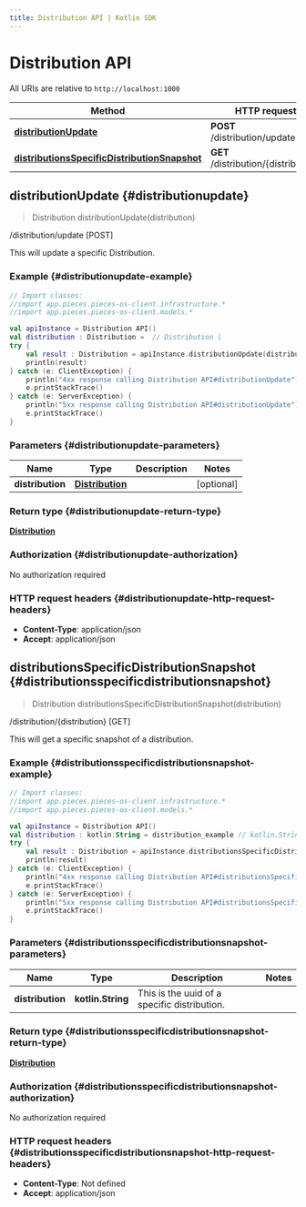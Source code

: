 ```yaml
---
title: Distribution API | Kotlin SDK
---
```


# Distribution API

All URIs are relative to `http://localhost:1000`

Method | HTTP request | Description
------------- | ------------- | -------------
[**distributionUpdate**](#distributionupdate) | **POST** /distribution/update | /distribution/update [POST]
[**distributionsSpecificDistributionSnapshot**](#distributionsspecificdistributionsnapshot) | **GET** /distribution/\{distribution\} | /distribution/\{distribution\} [GET]


## **distributionUpdate** {#distributionupdate}
> Distribution distributionUpdate(distribution)

/distribution/update [POST]

This will update a specific Distribution.

### Example {#distributionupdate-example}
```kotlin
// Import classes:
//import app.pieces.pieces-os-client.infrastructure.*
//import app.pieces.pieces-os-client.models.*

val apiInstance = Distribution API()
val distribution : Distribution =  // Distribution | 
try {
    val result : Distribution = apiInstance.distributionUpdate(distribution)
    println(result)
} catch (e: ClientException) {
    println("4xx response calling Distribution API#distributionUpdate")
    e.printStackTrace()
} catch (e: ServerException) {
    println("5xx response calling Distribution API#distributionUpdate")
    e.printStackTrace()
}
```

### Parameters {#distributionupdate-parameters}

Name | Type | Description  | Notes
------------- | ------------- | ------------- | -------------
 **distribution** | [**Distribution**](../models/Distribution)|  | [optional]

### Return type {#distributionupdate-return-type}

[**Distribution**](../models/Distribution)

### Authorization {#distributionupdate-authorization}

No authorization required

### HTTP request headers {#distributionupdate-http-request-headers}

 - **Content-Type**: application/json
 - **Accept**: application/json

## **distributionsSpecificDistributionSnapshot** {#distributionsspecificdistributionsnapshot}
> Distribution distributionsSpecificDistributionSnapshot(distribution)

/distribution/\{distribution\} [GET]

This will get a specific snapshot of a distribution.

### Example {#distributionsspecificdistributionsnapshot-example}
```kotlin
// Import classes:
//import app.pieces.pieces-os-client.infrastructure.*
//import app.pieces.pieces-os-client.models.*

val apiInstance = Distribution API()
val distribution : kotlin.String = distribution_example // kotlin.String | This is the uuid of a specific distribution.
try {
    val result : Distribution = apiInstance.distributionsSpecificDistributionSnapshot(distribution)
    println(result)
} catch (e: ClientException) {
    println("4xx response calling Distribution API#distributionsSpecificDistributionSnapshot")
    e.printStackTrace()
} catch (e: ServerException) {
    println("5xx response calling Distribution API#distributionsSpecificDistributionSnapshot")
    e.printStackTrace()
}
```

### Parameters {#distributionsspecificdistributionsnapshot-parameters}

Name | Type | Description  | Notes
------------- | ------------- | ------------- | -------------
 **distribution** | **kotlin.String**| This is the uuid of a specific distribution. |

### Return type {#distributionsspecificdistributionsnapshot-return-type}

[**Distribution**](../models/Distribution)

### Authorization {#distributionsspecificdistributionsnapshot-authorization}

No authorization required

### HTTP request headers {#distributionsspecificdistributionsnapshot-http-request-headers}

 - **Content-Type**: Not defined
 - **Accept**: application/json

